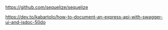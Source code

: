 https://github.com/sequelize/sequelize

https://dev.to/kabartolo/how-to-document-an-express-api-with-swagger-ui-and-jsdoc-50do

